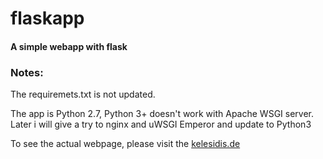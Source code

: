 # flaskapp

#### A simple webapp with flask

### Notes:
The requiremets.txt is not updated.

The app is Python 2.7, Python 3+  doesn't work  with Apache WSGI server.<br>
Later i will give a try to  nginx and uWSGI Emperor and update to Python3

To see the actual webpage, please visit the [kelesidis.de][1]

[1]:http://kelesidis.de